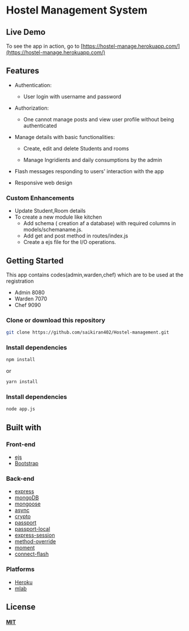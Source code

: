 # Hostel Management System

## Live Demo

To see the app in action, go to [https://hostel-manage.herokuapp.com/](https://hostel-manage.herokuapp.com/)

## Features

* Authentication:
  
  * User login with username and password

* Authorization:

  * One cannot manage posts and view user profile without being authenticated

* Manage details with basic functionalities:

  * Create, edit and delete Students and rooms
  
  * Manage Ingridients and daily consumptions by the admin 


* Flash messages responding to users' interaction with the app

* Responsive web design

### Custom Enhancements

* Update Student,Room  details
* To create a new module like kitchen 
  * Add schema ( creation af a database) with required columns in models/schemaname.js.
  * Add get and post method in routes/index.js
  * Create a ejs file for the I/O operations.

 
## Getting Started

This app contains codes(admin,warden,chef) which are to be used at the registration
* Admin  8080
* Warden 7070
* Chef   9090
### Clone or download this repository

```sh
git clone https://github.com/saikiran402/Hostel-management.git
```



### Install dependencies

```sh
npm install
```

or

```sh
yarn install
```


### Install dependencies

```sh
node app.js
```

## Built with

### Front-end

* [ejs](http://ejs.co/)
* [Bootstrap](https://getbootstrap.com/docs/4.2/)

### Back-end

* [express](https://expressjs.com/)
* [mongoDB](https://www.mongodb.com/)
* [mongoose](http://mongoosejs.com/)
* [async](http://caolan.github.io/async/)
* [crypto](https://nodejs.org/api/crypto.html#crypto_crypto)
* [passport](http://www.passportjs.org/)
* [passport-local](https://github.com/jaredhanson/passport-local#passport-local)
* [express-session](https://github.com/expressjs/session#express-session)
* [method-override](https://github.com/expressjs/method-override#method-override)
* [moment](https://momentjs.com/)
* [connect-flash](https://github.com/jaredhanson/connect-flash#connect-flash)

### Platforms
* [Heroku](https://www.heroku.com/)
* [mlab](https://mlab.com/)
## License

#### [MIT](./LICENSE)
